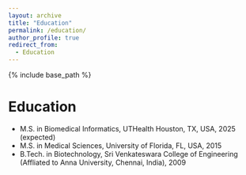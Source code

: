 ```yaml
---
layout: archive
title: "Education"
permalink: /education/
author_profile: true
redirect_from:
  - Education
---
```


{% include base_path %}

Education
======
* M.S. in Biomedical Informatics, UTHealth Houston, TX, USA, 2025 (expected)
* M.S. in Medical Sciences, University of Florida, FL, USA, 2015
* B.Tech. in Biotechnology, Sri Venkateswara College of Engineering (Affliated to Anna University, Chennai, India), 2009
